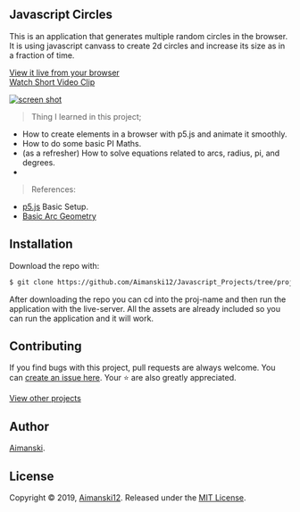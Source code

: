 ## Javascript Circles

This is an application that generates multiple random circles in the browser. It is using javascript canvass to create 2d circles and increase its size as in a fraction of time.

[View it live from your browser](https://aimanski-js04-circles.herokuapp.com/) <br>
[Watch Short Video Clip](https://www.youtube.com/watch?v=03MPwtkB0fY) <br>

<div float="left">
   <a href="https://www.youtube.com/watch?v=03MPwtkB0fY">
    <img src="https://user-images.githubusercontent.com/32781697/59149326-bccd7200-89d9-11e9-81ea-e8dfa153037b.gif" alt="screen shot">
  </a>
</div>

> Thing I learned in this project;
  * How to create elements in a browser with p5.js and animate it smoothly.
  * How to do some basic PI Maths. 
  * (as a refresher) How to solve equations related to arcs, radius, pi, and degrees.
  * 

> References:
  * [p5.js](https://p5js.org/get-started/#sketch) Basic Setup.
  * [Basic Arc Geometry](https://en.wikipedia.org/wiki/Arc_(geometry))

## Installation

Download the repo with:

```bash
$ git clone https://github.com/Aimanski12/Javascript_Projects/tree/proj04 proj-name
```

After downloading the repo you can cd into the proj-name and then run the application with the live-server. All the assets are already included so you can run the application and it will work. 

## Contributing

If you find bugs with this project, pull requests are always welcome. You can [create an issue here](https://github.com/Aimanski12/Javascript_Projects/issues/new).
Your :star: are also greatly appreciated.

[View other projects](https://github.com/Aimanski12/Javascript_Projects)

## Author

[Aimanski](https://github.com/Aimanski12).

## License 

Copyright © 2019, [Aimanski12](https://github.com/Aimanski12).
Released under the [MIT License](LICENSE).



